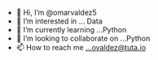 - 👋 Hi, I’m @omarvaldez5
- 👀 I’m interested in ... Data
- 🌱 I’m currently learning ...Python
- 💞️ I’m looking to collaborate on ...Python
- 📫 How to reach me ...ovaldez@tuta.io

<!---
omarvaldez5/omarvaldez5 is a ✨ special ✨ repository because its `README.md` (this file) appears on your GitHub profile.
You can click the Preview link to take a look at your changes.
--->
